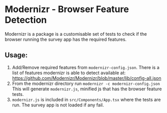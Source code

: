 # Modernizr - Browser Feature Detection

Modernizr is a package is a customisable set of tests to check if the browser running the survey app has the required features. 

## Usage:
1) Add/Remove required features from `modernizr-config.json`. There is a list of features modernizr is able to detect available at: https://github.com/Modernizr/Modernizr/blob/master/lib/config-all.json
2) From the modernizr directory run 
```modernizr -c modernizr-config.json```
This will generate `modernizr.js`, minified js that has the browser feature tests.
3) `modernizr.js` is included in `src/Components/App.tsx` where the tests are run. The survey app is not loaded if any fail.